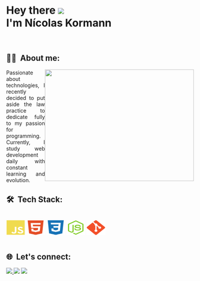 <h1 align="left">Hey there <img src="https://media.giphy.com/media/hvRJCLFzcasrR4ia7z/giphy.gif" width="35px"> 
<br>
I'm Nícolas Kormann</h1>
<br>

## 🧑‍💻&nbsp; About me:
<img align="right" src="https://media.giphy.com/media/qgQUggAC3Pfv687qPC/giphy.gif" width="400" height="300" />

<p align="justify">Passionate about technologies, I recently decided to put aside the law practice to dedicate fully to my passion for programming. Currently, I study web development daily with constant learning and evolution.</p>

## 🛠&nbsp; Tech Stack:
<div style="display: inline_block"><br>
  <img src="https://raw.githubusercontent.com/devicons/devicon/master/icons/javascript/javascript-plain.svg" width="50" height="40" align="center"/>  
  <img src="https://raw.githubusercontent.com/devicons/devicon/master/icons/html5/html5-plain.svg" width="50" height="40" align="center">
  <img src="https://raw.githubusercontent.com/devicons/devicon/master/icons/css3/css3-plain.svg" width="50" height="40" align="center">
  <img src="https://raw.githubusercontent.com/devicons/devicon/master/icons/nodejs/nodejs-plain.svg" width="50" height="40" align="center">
  <img src="https://raw.githubusercontent.com/devicons/devicon/master/icons/git/git-plain.svg" width="50" height="40" align="center">
 </div> 
 <br>
  
 <!--
## ⚙️ &nbsp; GitHub Analytics

<img align="center" src="https://github-readme-stats.vercel.app/api/top-langs/?username=nicolasKormann&theme=dracula&hide_langs_below=1" />
 -->
 
 
## 🌐&nbsp; Let's connect:
<div align="left">
  <a target="_blank" href="https://www.linkedin.com/in/nicolas-kormann/" alt="Linkedin">
  <img src="https://img.shields.io/badge/-LinkedIn-%230077B5?style=for-the-badge&logo=linkedin&logoColor=white" target="_blank"</a>

  <a target="_blank" href="https://www.instagram.com/nicolaskormann/" alt="Instagram">
  <img src="https://img.shields.io/badge/-Instagram-%23E4405F?style=for-the-badge&logo=instagram&logoColor=white" target="_blank"></a>
 
   <a target="_blank" href="mailto:kormann.nicolas@gmail.com" alt="Gmail">
  <img src="https://img.shields.io/badge/Gmail-D14836?style=for-the-badge&logo=gmail&logoColor=white"</a>
</div>

<!--
- 🔭 I’m currently working on ...
- 🌱 I’m currently learning ...
- 👯 I’m looking to collaborate on ...
- 🤔 I’m looking for help with ...
- 💬 Ask me about ...
- 📫 How to reach me: ...
- 😄 Pronouns: ...
- ⚡ Fun fact: ...
-->
